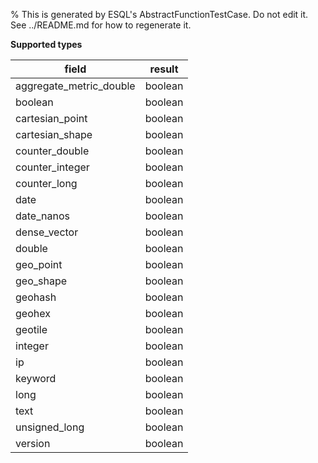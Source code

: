 % This is generated by ESQL's AbstractFunctionTestCase. Do not edit it. See ../README.md for how to regenerate it.

**Supported types**

| field | result |
| --- | --- |
| aggregate_metric_double | boolean |
| boolean | boolean |
| cartesian_point | boolean |
| cartesian_shape | boolean |
| counter_double | boolean |
| counter_integer | boolean |
| counter_long | boolean |
| date | boolean |
| date_nanos | boolean |
| dense_vector | boolean |
| double | boolean |
| geo_point | boolean |
| geo_shape | boolean |
| geohash | boolean |
| geohex | boolean |
| geotile | boolean |
| integer | boolean |
| ip | boolean |
| keyword | boolean |
| long | boolean |
| text | boolean |
| unsigned_long | boolean |
| version | boolean |

